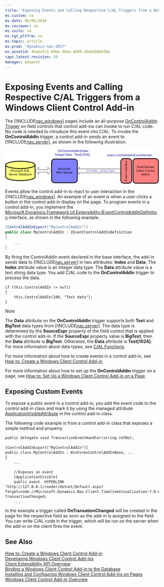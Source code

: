 ```yaml
---
title: "Exposing Events and Calling Respective C/AL Triggers from a Windows Client Control Add-in"
ms.custom: na
ms.date: 06/05/2016
ms.reviewer: na
ms.suite: na
ms.tgt_pltfrm: na
ms.topic: article
ms.prod: "dynamics-nav-2017"
ms.assetid: 4baba7c1-69be-4b6a-a089-36eb2b8d436a
caps.latest.revision: 20
manager: edupont
---
```

# Exposing Events and Calling Respective C/AL Triggers from a Windows Client Control Add-in
The [!INCLUDE[nav_windows](includes/nav_windows_md.md)] pages include an all-purpose [OnControlAddin Trigger](OnControlAddin-Trigger.md) on field controls that control add-ins can invoke to run C/AL code. No code is needed to introduce this event into C/AL. To invoke the **OnControlAddIn** trigger, a control add-in sends an event to [!INCLUDE[nav_server](includes/nav_server_md.md)], as shown in the following illustration.  

 ![RoleTailored client control add&#45;in events](media/NAVRTCControlAddinEvents.png "NAVRTCControlAddinEvents")  

 Events allow the control add-in to react to user interaction in the [!INCLUDE[nav_windows](includes/nav_windows_md.md)]. An example of an event is when a user clicks a button in the control add-in display on the page. To program events in a control add-in, you implement the [Microsoft.Dynamics.Framework.UI.Extensibility.IEventControlAddInDefinition](assetId:///T:Microsoft.Dynamics.Framework.UI.Extensibility.IEventControlAddInDefinition) interface, as shown in the following example.  

```c#  
[ControlAddInExport("MyControlAddIn")]  
public class MyControlAddIn : IEventControlAddInDefinition  
{  
    ...  
}  

```  

 By firing the ControlAddIn event declared in the base interface, the add-in sends data to [!INCLUDE[nav_server](includes/nav_server_md.md)] in two attributes: **Index** and **Data**. The **Index** attribute value is an integer data type. The **Data** attribute value is a text string data type. You add C/AL code to the **OnControlAddIn** trigger to process the data.  

```  
if (this.ControlAddIn != null)  
{  
    this.ControlAddIn(100, "Test data");  
}  
```  

> [!NOTE]  
>  The **Data** attribute on the **OnControlAddIn** trigger supports both **Text** and **BigText** data types from [!INCLUDE[nav_server](includes/nav_server_md.md)]. The data type is determined by the **SourceExpr** property of the field control that is applied with the control add-in. If the **SourceExpr** property value is **BigText**, then the **Data** attribute is **BigText**. Otherwise, the **Data** attribute is **Text\[1024\]**. For more information about data types, see [C/AL Functions](C-AL-Functions.md).  

 For more information about how to create events in a control add-in, see [How to: Create a Windows Client Control Add-in](How-to--Create-a-Windows-Client-Control-Add-in.md).  

 For more information about how to set up the **OnControlAddin** trigger on a page, see [How to: Set Up a Windows Client Control Add-in on a Page](How-to--Set-Up-a-Windows-Client-Control-Add-in-on-a-Page.md).  

## Exposing Custom Events  
 To expose a public event in a control add-in, you add the event code to the control add-in class and mark it by using the managed attribute [ApplicationVisibleAttribute](assetId:///T:Microsoft.Dynamics.Framework.UI.Extensibility.ApplicationVisibleAttribute) in the control add-in class.  

 The following code example is from a control add-in class that exposes a simple method and property.  

```  
public delegate void TransactionEventHandler(string refNo);  

[ControlAddInExport("MyControlAddIn")]  
public class MyControlAddIn : WinFormsControlAddInBase, ...  
{  
    ...  

    //Exposes an event  
    [ApplicationVisible]  
    public event  HYPERLINK "http://127.0.0.1/roeder/dotnet/Default.aspx?Target=code://Microsoft.Dynamics.Nav.Client.TimelineVisualization:7.0.0.0:31bf3856ad364e35/Microsoft.Dynamics.Nav.Client.TimelineVisualization.TransactionEventHandler"TransactionEventHandler TransactionChanged;  
    ...  
```  

 In the example a trigger called **OnTransationChanged** will be created in the page for the respective field as soon as the add-in is assigned to the field. You can write C/AL code in the trigger, which will be run on the server when the add-in on the client fires the event.  

## See Also  
 [How to: Create a Windows Client Control Add-in](How-to--Create-a-Windows-Client-Control-Add-in.md)   
 [Developing Windows Client Control Add-ins](Developing-Windows-Client-Control-Add-ins.md)   
 [Client Extensibility API Overview](Client-Extensibility-API-Overview.md)   
 [Binding a Windows Client Control Add-in to the Database](Binding-a-Windows-Client-Control-Add-in-to-the-Database.md)   
 [Installing and Configuring Windows Client Control Add-ins on Pages](Installing-and-Configuring-Windows-Client-Control-Add-ins-on-Pages.md)   
 [Windows Client Control Add-in Overview](Windows-Client-Control-Add-in-Overview.md)
